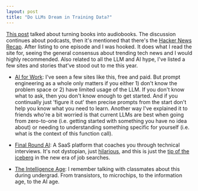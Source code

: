 ```yaml
---
layout: post
title: "Do LLMs Dream in Training Data?"
---
```


[This post](https://news.ycombinator.com/item?id=41502510) talked about turning books into audiobooks. The discussion continues about podcasts, then it's mentioned that there's the [Hacker News Recap](https://news.ycombinator.com/item?id=41503835). After listing to one episode and I was hooked. It does what I read the site for, seeing the general consensus about trending tech news and I would highly recommended. Also related to all the LLM and AI hype, I've listed a few sites and stories that've stood out to me this year.

* [AI for Work](https://www.aiforwork.co/): I've seen a few sites like this, free and paid. But prompt engineering as a whole only matters if you either 1) don't know the problem space or 2) have limited usage of the LLM. If you don't know what to ask, then you don't know enough to get started. And if you continually just 'figure it out' then precise prompts from the start don't help you know what you need to learn. Another way I've explained it to friends who're a bit worried is that current LLMs are best when going from zero-to-one (i.e. getting started with something you have no idea about) or needing to understanding something specific for yourself (i.e. what is the context of this function call).

* [Final Round AI](https://www.finalroundai.com/): A SaaS platform that coaches you through technical interviews. It's not dystopian, just [hilarious](https://www.tiktok.com/@withsilverapp/video/7413082265556667691), and this is just the [tip of the iceberg](https://news.ycombinator.com/item?id=30150343) in the new era of job searches.

* [The Intelligence Age](https://news.ycombinator.com/item?id=41628167): I remember talking with classmates about this during undergrad. From transistors, to microchips, to the information age, to the AI age.